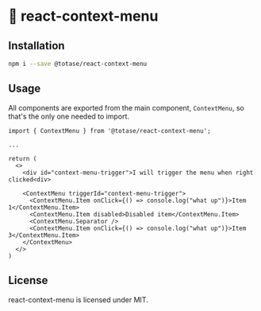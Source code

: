 # 📝 react-context-menu

## Installation

```bash
npm i --save @totase/react-context-menu
```

## Usage

All components are exported from the main component, `ContextMenu`, so that's the only one needed to import.

```tsx
import { ContextMenu } from '@totase/react-context-menu';

...

return (
  <>
    <div id="context-menu-trigger">I will trigger the menu when right clicked<div>

    <ContextMenu triggerId="context-menu-trigger">
      <ContextMenu.Item onClick={() => console.log("what up")}>Item 1</ContextMenu.Item>
      <ContextMenu.Item disabled>Disabled item</ContextMenu.Item>
      <ContextMenu.Separator />
      <ContextMenu.Item onClick={() => console.log("what up")}>Item 3</ContextMenu.Item>
    </ContextMenu>
  </>
)

```

## License

react-context-menu is licensed under MIT.
